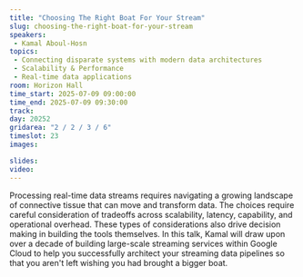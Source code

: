 ```yaml
---
title: "Choosing The Right Boat For Your Stream"
slug: choosing-the-right-boat-for-your-stream
speakers:
 - Kamal Aboul-Hosn
topics:
 - Connecting disparate systems with modern data architectures
 - Scalability & Performance
 - Real-time data applications
room: Horizon Hall
time_start: 2025-07-09 09:00:00
time_end: 2025-07-09 09:30:00
track: 
day: 20252
gridarea: "2 / 2 / 3 / 6"
timeslot: 23
images: 

slides:
video:
---
```


Processing real-time data streams requires navigating a growing landscape of connective tissue that can move and transform data. The choices require careful consideration of tradeoffs across scalability, latency, capability, and operational overhead. These types of considerations also drive decision making in building the tools themselves. In this talk, Kamal will draw upon over a decade of building large-scale streaming services within Google Cloud to help you successfully architect your streaming data pipelines so that you aren't left wishing you had brought a bigger boat.